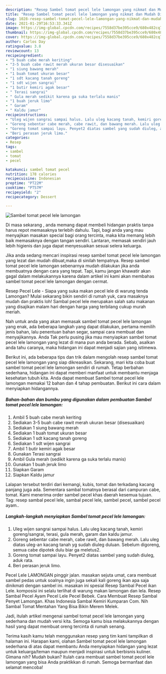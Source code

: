 ```yaml
---
description: "Resep Sambel tomat pecel lele lamongan yang nikmat dan Mudah Dibuat"
title: "Resep Sambel tomat pecel lele lamongan yang nikmat dan Mudah Dibuat"
slug: 1028-resep-sambel-tomat-pecel-lele-lamongan-yang-nikmat-dan-mudah-dibuat
date: 2021-01-29T16:53:33.341Z
image: https://img-global.cpcdn.com/recipes/7558d37be395cce9/680x482cq70/sambel-tomat-pecel-lele-lamongan-foto-resep-utama.jpg
thumbnail: https://img-global.cpcdn.com/recipes/7558d37be395cce9/680x482cq70/sambel-tomat-pecel-lele-lamongan-foto-resep-utama.jpg
cover: https://img-global.cpcdn.com/recipes/7558d37be395cce9/680x482cq70/sambel-tomat-pecel-lele-lamongan-foto-resep-utama.jpg
author: Carlos Day
ratingvalue: 3.8
reviewcount: 13
recipeingredient:
- "5 buah cabe merah keriting"
- "3-5 buah cabe rawit merah ukuran besar disesuaikan"
- "1 siung bawang merah"
- "1 buah tomat ukuran besar"
- "1 sdt kacang tanah goreng"
- "1 sdt wijen sangrai"
- "1 butir kemiri agak besar"
- " Terasi sangrai"
- " Gula merah sedikit karena ga suka terlalu manis"
- "1 buah jeruk limo"
- " Garam"
- " Kaldu jamur"
recipeinstructions:
- "Uleg wijen sangrai sampai halus. Lalu uleg kacang tanah, kemiri goreng/sangrai, terasi, gula merah, garam dan kaldu jamur."
- "Goreng sebentar cabe merah, cabe rawit, dan bawang merah. Lalu uleg diatas uleg-an kacang tanah yg sudah diuleg duluan. Sebelum digoreng, semua cabe dipotek dulu biar ga meletus2."
- "Goreng tomat sampai layu. Penyet2 diatas sambel yang sudah diuleg, aduk rata."
- "Beri perasan jeruk limo."
categories:
- Resep
tags:
- sambel
- tomat
- pecel

katakunci: sambel tomat pecel 
nutrition: 178 calories
recipecuisine: Indonesian
preptime: "PT22M"
cooktime: "PT57M"
recipeyield: "2"
recipecategory: Dessert

---
```



![Sambel tomat pecel lele lamongan](https://img-global.cpcdn.com/recipes/7558d37be395cce9/680x482cq70/sambel-tomat-pecel-lele-lamongan-foto-resep-utama.jpg)

Di masa  sekarang , anda memang dapat membeli hidangan praktis tanpa harus repot memasaknya terlebih dahulu. Tapi, bagi anda yang mau menyajikan masakan special bagi orang tercinta, maka kita memang lebih baik memasaknya dengan tangan sendiri. Lantaran, memasak sendiri jauh lebih higienis dan juga dapat menyesuaikan sesuai selera keluarga.

Jika anda sedang mencari inspirasi resep sambel tomat pecel lele lamongan yang lezat dan mudah dibuat,maka di sinilah tempatnya. Resep sambel tomat pecel lele lamongan  sebenarnya mudah dilakukan jika anda membuatnya dengan cara yang tepat. Tapi, kamu jangan khawatir akan gagal dalam melakukannya 
karena dalam artikel ini kami akan membahas sambel tomat pecel lele lamongan dengan cermat.  

Resep Pecel Lele - Siapa yang suka makan pecel lele di warung tenda Lamongan? Mulai sekarang bikin sendiri di rumah yuk, cara masaknya mudah dan praktis loh! Sambal pecel lele merupakan salah satu makanan yang disajikan malam hari dengan harga yang terbilang cukup murah meriah.

Nah untuk anda yang akan memasak sambel tomat pecel lele lamongan yang enak, ada beberapa langkah yang dapat dilakukan, pertama memilih jenis bahan, lalu penentuan bahan segar, sampai cara membuat dan menyajikannya. Anda Tak perlu pusing jika mau menyiapkan sambel tomat pecel lele lamongan yang lezat di mana pun anda berada. Sebab, asalkan anda  tahu caranya, maka hidangan ini dapat menjadi sajian yang istimewa.

Berikut ini, ada beberapa tips dan trik dalam mengolah resep sambel tomat pecel lele lamongan yang siap dikreasikan. Sekarang, mari kita coba buat sambel tomat pecel lele lamongan sendiri di rumah. Tetap berbahan sederhana, hidangan ini dapat memberi manfaat untuk membantu menjaga kesehatan tubuh kita. Anda dapat membuat Sambel tomat pecel lele lamongan memakai 12 bahan dan 4 tahap pembuatan. Berikut ini cara dalam menyiapkan hidangannya.

<!--inarticleads1-->

##### Bahan-bahan dan bumbu yang digunakan dalam pembuatan Sambel tomat pecel lele lamongan:

1. Ambil 5 buah cabe merah keriting
1. Sediakan 3-5 buah cabe rawit merah ukuran besar (disesuaikan)
1. Sediakan 1 siung bawang merah
1. Sediakan 1 buah tomat ukuran besar
1. Sediakan 1 sdt kacang tanah goreng
1. Sediakan 1 sdt wijen sangrai
1. Ambil 1 butir kemiri agak besar
1. Gunakan  Terasi sangrai
1. Ambil  Gula merah (sedikit karena ga suka terlalu manis)
1. Gunakan 1 buah jeruk limo
1. Siapkan  Garam
1. Siapkan  Kaldu jamur


Lalapan tersebut terdiri dari kemangi, kubis, tomat dan terkadang kacang panjang juga ada. Sementara sambal tomatnya berasal dari campuran cabe, tomat. Kami menerima order sambel pecel khas daerah kesemua tujuan. Tag: resep sambal pecel lele, sambal pecel lele, sambel pecel, sambel pecel ayam.. 

<!--inarticleads2-->

##### Langkah-langkah menyiapkan Sambel tomat pecel lele lamongan:

1. Uleg wijen sangrai sampai halus. Lalu uleg kacang tanah, kemiri goreng/sangrai, terasi, gula merah, garam dan kaldu jamur.
1. Goreng sebentar cabe merah, cabe rawit, dan bawang merah. Lalu uleg diatas uleg-an kacang tanah yg sudah diuleg duluan. Sebelum digoreng, semua cabe dipotek dulu biar ga meletus2.
1. Goreng tomat sampai layu. Penyet2 diatas sambel yang sudah diuleg, aduk rata.
1. Beri perasan jeruk limo.


Pecel Lele LAMONGAN pinggir jalan. masakan sejuta umat, cara membuat sambel pedas untuk soalnya ingin juga sekali kali goreng ikan apa saja dinikmati dengan sambel ini. masakan ini spesial Resep Sambal Pecel ikan Lele. komposisi ini selalu terlihat di warung makan lamongan dan lela. Resep Sambal Pecel Ayam Pecel Lele Pecel Bebek. Cara Membuat Resep Sambal Penyet Lamongan. Khas Indonesia Sambal Kemiri Kumparan Com. Nih Sambal Tomat Mentahan Yang Bisa Bikin Merem Melek. 

Jadi, itulah artikel mengenai  sambel tomat pecel lele lamongan  yang sederhana dan mudah versi kita. Semoga kamu bisa melakukannya dengan hasil yang dapat membuat oreng tercinta di rumah senang. 

Terima kasih kamu telah menggunakan resep yang tim kami tampilkan di halaman ini. Harapan kami, olahan  Sambel tomat pecel lele lamongan sederhana di atas dapat membantu Anda menyiapkan hidangan yang lezat untuk keluarga/teman maupun menjadi inspirasi untuk berbisnis kuliner. Gimana nih? Mudah bukan? Itulah cara membuat sambel tomat pecel lele lamongan yang bisa Anda praktikkan di rumah. Semoga bermanfaat dan selamat mencoba!

